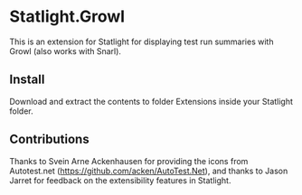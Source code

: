 Statlight.Growl
===============

This is an extension for Statlight for displaying test run summaries with Growl (also works with Snarl).


Install
-------

Download and extract the contents to folder Extensions inside your Statlight folder.


Contributions
-------------

Thanks to Svein Arne Ackenhausen for providing the icons from Autotest.net (https://github.com/acken/AutoTest.Net), and thanks
to Jason Jarret for feedback on the extensibility features in Statlight.